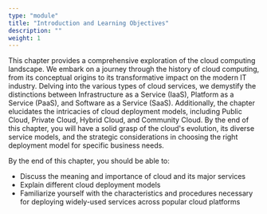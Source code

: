 ```yaml
---
type: "module"
title: "Introduction and Learning Objectives"
description: ""
weight: 1
---
```


This chapter provides a comprehensive exploration of the cloud computing landscape. We embark on a journey through the history of cloud computing, from its conceptual origins to its transformative impact on the modern IT industry. Delving into the various types of cloud services, we demystify the distinctions between Infrastructure as a Service (IaaS), Platform as a Service (PaaS), and Software as a Service (SaaS). Additionally, the chapter elucidates the intricacies of cloud deployment models, including Public Cloud, Private Cloud, Hybrid Cloud, and Community Cloud. By the end of this chapter, you will have a solid grasp of the cloud's evolution, its diverse service models, and the strategic considerations in choosing the right deployment model for specific business needs.

By the end of this chapter, you should be able to:

- Discuss the meaning and importance of cloud and its major services
- Explain different cloud deployment models
- Familiarize yourself with the characteristics and procedures necessary for deploying widely-used services across popular cloud platforms
